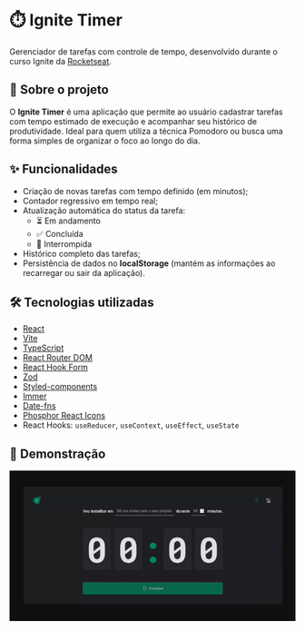 # ⏱️ Ignite Timer

Gerenciador de tarefas com controle de tempo, desenvolvido durante o curso Ignite da [Rocketseat](https://www.rocketseat.com.br/).

## 🚀 Sobre o projeto

O **Ignite Timer** é uma aplicação que permite ao usuário cadastrar tarefas com tempo estimado de execução e acompanhar seu histórico de produtividade. Ideal para quem utiliza a técnica Pomodoro ou busca uma forma simples de organizar o foco ao longo do dia.

## ✨ Funcionalidades

- Criação de novas tarefas com tempo definido (em minutos);
- Contador regressivo em tempo real;
- Atualização automática do status da tarefa:
  - ⏳ Em andamento
  - ✅ Concluída
  - 🛑 Interrompida
- Histórico completo das tarefas;
- Persistência de dados no **localStorage** (mantém as informações ao recarregar ou sair da aplicação).

## 🛠️ Tecnologias utilizadas

- [React](https://reactjs.org/)
- [Vite](https://vitejs.dev/)
- [TypeScript](https://www.typescriptlang.org/)
- [React Router DOM](https://reactrouter.com/)
- [React Hook Form](https://react-hook-form.com/)
- [Zod](https://github.com/colinhacks/zod)
- [Styled-components](https://styled-components.com/)
- [Immer](https://immerjs.github.io/immer/)
- [Date-fns](https://date-fns.org/)
- [Phosphor React Icons](https://phosphoricons.com/)
- React Hooks: `useReducer`, `useContext`, `useEffect`, `useState`

## 📸 Demonstração

![Ignite Timer - Preview](./.github/preview.gif)
